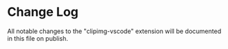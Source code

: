 # Change Log

All notable changes to the "clipimg-vscode" extension will be documented in this file on publish.
